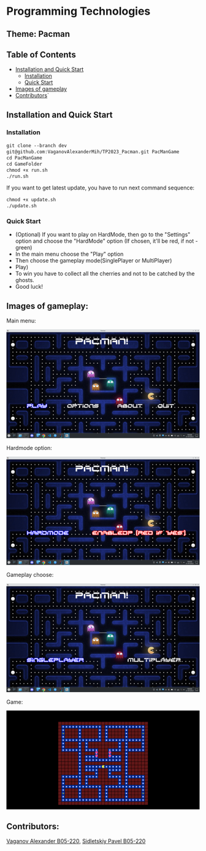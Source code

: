 # Programming Technologies


## Theme: Pacman


## Table of Contents
- [Installation and Quick Start](https://github.com/VaganovAlexanderMih/TP2023_Pacman/tree/dev/GameFolder#installation-and-quick-start)
  - [Installation](https://github.com/VaganovAlexanderMih/TP2023_Pacman/tree/dev/GameFolder#installation)
  - [Quick Start](https://github.com/VaganovAlexanderMih/TP2023_Pacman/tree/dev/GameFolder#quick-start)
- [Images of gameplay](https://github.com/VaganovAlexanderMih/TP2023_Pacman/tree/dev/GameFolder#images-of-gameplay)
- [Contributors](https://github.com/VaganovAlexanderMih/TP2023_Pacman/tree/dev/GameFolder#contributors)`


## Installation and Quick Start

### Installation

```
git clone --branch dev git@github.com:VaganovAlexanderMih/TP2023_Pacman.git PacManGame
cd PacManGame
cd GameFolder
chmod +x run.sh
./run.sh
```

If you want to get latest update, you have to run next command sequence:

```
chmod +x update.sh
./update.sh
```

### Quick Start
- \(Optional) If you want to play on HardMode, then go to the "Settings" option
  and choose the "HardMode" option (If chosen, it'll be red, if not - green)
- In the main menu choose the "Play" option
- Then choose the gameplay mode(SinglePlayer or MultiPlayer)
- Play)
- To win you have to collect all the cherries and not to be catched by the
  ghosts.
- Good luck!

## Images of gameplay:

Main menu:

![Main Menu](game_folder/images/main_menu.png)

Hardmode option:

![Hardmode option](game_folder/images/hardmode_option.png)

Gameplay choose:

![Gameplay choose](game_folder/images/gameplay_choose.png)

Game:

![Game](game_folder/images/game.png)


## Contributors:

[Vaganov Alexander B05-220](https://t.me/FogInTheHedgehod), [Sidletskiy Pavel B05-220](https://t.me/vendor_vachupa)
